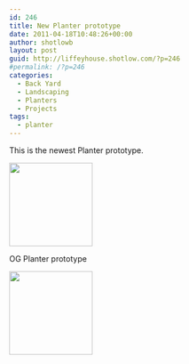 ```yaml
---
id: 246
title: New Planter prototype
date: 2011-04-18T10:48:26+00:00
author: shotlowb
layout: post
guid: http://liffeyhouse.shotlow.com/?p=246
#permalink: /?p=246
categories:
  - Back Yard
  - Landscaping
  - Planters
  - Projects
tags:
  - planter
---
```

This is the newest Planter prototype.

[<img class="alignnone size-thumbnail wp-image-233" title="Frame for planter prototype" src="http://liffeyhouse.shotlow.com/wp-content/uploads/2011/04/P4180196-150x150.jpg" alt="" width="150" height="150" />](vendor/img/uploads/2011/04/P4180196-e1303141531313.jpg)

OG Planter prototype

[<img class="alignnone size-thumbnail wp-image-234" title="OG planter prototype" src="http://liffeyhouse.shotlow.com/wp-content/uploads/2011/04/P4180195-150x150.jpg" alt="" width="150" height="150" />](vendor/img/uploads/2011/04/P4180195-e1303141326899.jpg)
